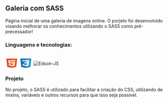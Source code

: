 

<h2>Galeria com SASS</h2>

<p>Página inicial de uma galeria de imagens online. O porjeto foi desenvolvido visando melhorar os conhecimentos utilizando o SASS como pré-precessador!</p>
<h3>Linguagens e tecnologias: </h3>
<div style="display: inline_block">
<br>
  <img align="center" alt="Edson-HTML" height="30" width="40" src="https://raw.githubusercontent.com/devicons/devicon/master/icons/html5/html5-original.svg">
  <img align="center" alt="Edson-CSS" height="30" width="40" src="https://raw.githubusercontent.com/devicons/devicon/master/icons/css3/css3-original.svg">
  <img align="center" alt="Edson-JS" height="30" width="40" src="https://cdn.jsdelivr.net/gh/devicons/devicon/icons/sass/sass-original.svg">
</div>
<h3>Projeto</h3>
<p>No projeto, o SASS é utilizado para facilitar a criação do CSS, utilizando de mixins, variáveis e outros recursos para que isso seja possível.</p>
<br>

